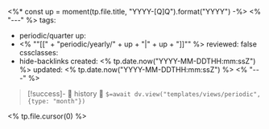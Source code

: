 <%* const up = moment(tp.file.title, "YYYY-[Q]Q").format("YYYY") -%>
<% "---" %>
tags:
  - periodic/quarter
up:
  - <% "\"[[" + "periodic/yearly/" + up + "|" + up + "]]\"" %>
reviewed: false
cssclasses:
  - hide-backlinks
created: <% tp.date.now("YYYY-MM-DDTHH:mm:ssZ") %>
updated: <% tp.date.now("YYYY-MM-DDTHH:mm:ssZ") %>
<% "---" %>

> [!success]- 🔻 history 🔻
> `$=await dv.view("templates/views/periodic", {type: "month"})`

<% tp.file.cursor(0) %>